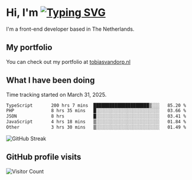 # Hi, I'm [![Typing SVG](https://readme-typing-svg.demolab.com?font=Fira+Code&pause=1000&width=435&lines=tobiasvdorp)](https://git.io/typing-svg)

I'm a front-end developer based in The Netherlands.

## My portfolio

You can check out my portfolio at [tobiasvandorp.nl](https://www.tobiasvandorp.nl/)

## What I have been doing

Time tracking started on March 31, 2025.

<!--START_SECTION:waka-->

```txt
TypeScript       200 hrs 7 mins  █████████████████████▒░░░   85.20 %
PHP              8 hrs 35 mins   █░░░░░░░░░░░░░░░░░░░░░░░░   03.66 %
JSON             8 hrs           █░░░░░░░░░░░░░░░░░░░░░░░░   03.41 %
JavaScript       4 hrs 18 mins   ▒░░░░░░░░░░░░░░░░░░░░░░░░   01.84 %
Other            3 hrs 30 mins   ▒░░░░░░░░░░░░░░░░░░░░░░░░   01.49 %
```

<!--END_SECTION:waka-->

![GitHub Streak](https://streak-stats.demolab.com?user=tobiasvdorp&theme=dark&hide_border=true&mode=weekly&background=36%2C6400A6%2C000000)

## GitHub profile visits

![Visitor Count](https://profile-counter.glitch.me/tobiasvdorp/count.svg)
